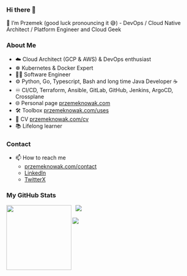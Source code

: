 ### Hi there 👋

👋 I’m Przemek (good luck pronouncing it 😅) - DevOps / Cloud Native Architect / Platform Engineer and Cloud Geek

### About Me

- ☁️ Cloud Architect (GCP & AWS) & DevOps enthusiast
- ☸️ Kubernetes & Docker Expert
- 👨‍💻 Software Engineer
- ⚙️ Python, Go, Typescript, Bash and long time Java Developer ☕
- ♾️ CI/CD, Terraform, Ansible, GitLab, GitHub, Jenkins, ArgoCD, Crossplane
- 🌐 Personal page [przemeknowak.com](https://przemeknowak.com)
- 🛠️ Toolbox [przemeknowak.com/uses](https://przemeknowak.com/uses)
- 📄 CV [przemeknowak.com/cv](https://przemeknowak.com/cv)
- 📚 Lifelong learner

### Contact

- 📫 How to reach me
    - [przemeknowak.com/contact](https://przemeknowak.com/contact/)
    - [LinkedIn](https://www.linkedin.com/in/przemeknowak)
    - [TwitterX](https://x.com/p_nowy)

### My GitHub Stats

<a href="#"><img height="170" align="left" src="https://github-readme-stats.vercel.app/api?username=pnowy&show_icons=true&bg_color=282a36&border_color=282a36&title_color=f5e0dc&text_color=d9e0ee&icon_color=c9cbff&hide_rank=true" /></a>
&nbsp;
<a href="#"><img src="https://github-readme-stats.vercel.app/api/top-langs/?username=pnowy&layout=compact&show_icons=true&bg_color=282a36&border_color=282a36&title_color=f5e0dc&text_color=ffffff&icon_color=c9cbff&langs_count=6" /></a>

<a href="#"><img src="http://github-profile-summary-cards.vercel.app/api/cards/profile-details?username=pnowy&theme=dracula" /></a>
